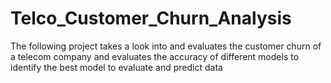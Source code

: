 # Telco_Customer_Churn_Analysis
The following project takes a look into and evaluates the customer churn of a telecom company and evaluates the accuracy of different models to identify the best model to evaluate and predict data
